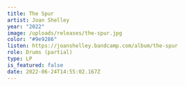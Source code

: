 ```yaml
---
title: The Spur
artist: Joan Shelley
year: "2022"
image: /uploads/releases/the-spur.jpg
color: "#9e9286"
listen: https://joanshelley.bandcamp.com/album/the-spur
role: Drums (partial)
type: LP
is_featured: false
date: 2022-06-24T14:55:02.167Z
---
```


